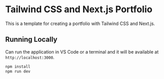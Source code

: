 # Tailwind CSS and Next.js Portfolio

This is a template for creating a portfolio with Tailwind CSS and Next.js.

## Running Locally

Can run the application in VS Code or a terminal and it will be available at `http://localhost:3000`.

```bash
npm install
npm run dev
```
